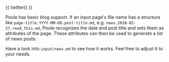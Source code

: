 {{ twitter() }}

Poole has basic blog support. If an input page's file name has a structure like
`page-title.YYYY-MM-DD.post-title.md`, e.g. `news.2010-02-27.read_this.md`,
Poole recognizes the date and post title and sets them as attributes of the
page. These attributes can then be used to generate a list of news posts:

<!--%
from datetime import datetime
posts = [p for p in pages if "post" in p] # get all news post pages
posts.sort(key=lambda p: p.get("date"), reverse=True) # sort post pages by date
for p in posts:
    date = datetime.strptime(p.date, "%Y-%m-%d").strftime("%B %d, %Y")
    print "  * **[%s](%s)** - %s" % (p.post, p.url, date) # markdown list item
%-->

Have a look into `input/news.md` to see how it works. Feel free to adjust it
to your needs.
